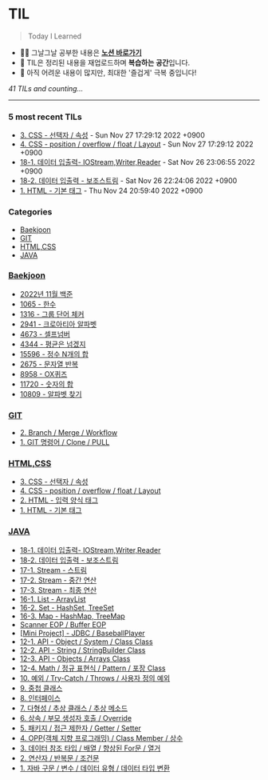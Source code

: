 # TIL
> Today I Learned

- ✍🏻 그날그날 공부한 내용은 [**노션 바로가기**](https://6suk.notion.site/d8178c919339498ca4d8a80ef05734f2?v=d4a48a1db91a401295b8cd0fcf1e45e0)
- 📑 TIL은 정리된 내용을 재업로드하며 **복습하는 공간**입니다.
- 🐣 아직 어려운 내용이 많지만, 최대한 '즐겁게' 극복 중입니다!


_41 TILs and counting..._

---

### 5 most recent TILs

- [3. CSS - 선택자 / 속성](HTML,CSS/96.CSS-선택자속성.md) - Sun Nov 27 17:29:12 2022 +0900
- [4. CSS - position / overflow / float / Layout](HTML,CSS/97.CSS-position-overflow-float-Layout-add.md) - Sun Nov 27 17:29:12 2022 +0900
- [18-1. 데이터 입출력- IOStream,Writer,Reader](JAVA/75.데이터입출력-IOStream_Writer_Reader.md) - Sat Nov 26 23:06:55 2022 +0900
- [18-2. 데이터 입출력 - 보조스트림](JAVA/76.데이터입출력-보조스트림.md) - Sat Nov 26 22:24:06 2022 +0900
- [1. HTML - 기본 태그](HTML,CSS/99.HTML-기본태그.md) - Thu Nov 24 20:59:40 2022 +0900

### Categories

- [Baekjoon](#Baekjoon)
- [GIT](#GIT)
- [HTML,CSS](#HTML,CSS)
- [JAVA](#JAVA)

### [Baekjoon](#Baekjoon)
- [2022년 11월 백준](Baekjoon/202211-All.md)
- [1065 - 한수](Baekjoon/202211-S4-1065.md)
- [1316 - 그룹 단어 체커](Baekjoon/202211-S5-1316.md)
- [2941 - 크로아티아 알파벳](Baekjoon/202211-S5-2941.md)
- [4673 - 셀프넘버](Baekjoon/202211-S5-4673.md)
- [4344 - 평균은 넘겠지](Baekjoon/202211-V1-4344.md)
- [15596 - 정수 N개의 합](Baekjoon/202211-V2-15596.md)
- [2675 - 문자열 반복](Baekjoon/202211-V2-2675.md)
- [8958 - OX퀴즈](Baekjoon/202211-V2-8958.md)
- [11720 - 숫자의 합](Baekjoon/202211-V4-11720.md)
- [10809 - 알파벳 찾기](Baekjoon/202211-V5-10809.md)

### [GIT](#GIT)
- [2. Branch / Merge / Workflow](GIT/98.Branch_Merge_Workflow.md)
- [1. GIT 명령어 / Clone / PULL](GIT/99.명령어_Clone_PULL.md)

### [HTML,CSS](#HTML,CSS)
- [3. CSS - 선택자 / 속성](HTML,CSS/96.CSS-선택자속성.md)
- [4. CSS - position / overflow / float / Layout](HTML,CSS/97.CSS-position-overflow-float-Layout-add.md)
- [2. HTML - 입력 양식 태그](HTML,CSS/98.HTML-입력양식태그.md)
- [1. HTML - 기본 태그](HTML,CSS/99.HTML-기본태그.md)

### [JAVA](#JAVA)
- [18-1. 데이터 입출력- IOStream,Writer,Reader](JAVA/75.데이터입출력-IOStream_Writer_Reader.md)
- [18-2. 데이터 입출력 - 보조스트림](JAVA/76.데이터입출력-보조스트림.md)
- [17-1. Stream - 스트림](JAVA/77.Stream-스트림.md)
- [17-2. Stream - 중간 연산](JAVA/78.Stream-중간연산.md)
- [17-3. Stream - 최종 연산](JAVA/79.Stream-최종연산.md)
- [16-1. List - ArrayList](JAVA/80.List-ArrayList.md)
- [16-2. Set - HashSet, TreeSet](JAVA/81.Set-HashSet-TreeSet.md)
- [16-3. Map - HashMap, TreeMap](JAVA/82.Map-HashMap_TreeMap.md)
- [Scanner EOP / Buffer EOP](JAVA/83.Scanner-EOP_Buffer-EOP.md)
- [[Mini Project] - JDBC / BaseballPlayer](JAVA/84.MiniProgect-BaseballPlayer.md)
- [12-1. API - Object / System / Class Class](JAVA/85.API-Object_System_Class.md)
- [12-2. API - String / StringBuilder Class](JAVA/86.API-String.md)
- [12-3. API - Objects / Arrays Class](JAVA/87.API-Objects,ArraysClass.md)
- [12-4. Math / 정규 표현식 / Pattern / 포장 Class](JAVA/89.API-MATH.md)
- [10. 예외 / Try-Catch / Throws / 사용자 정의 예외](JAVA/90.Throws_Exception.md)
- [9. 중첩 클래스](JAVA/91.중첩클래스.md)
- [8. 인터페이스](JAVA/92.인터페이스.md)
- [7. 다형성 / 추상 클래스 / 추상 메소드](JAVA/93.다형성_타입변환_추상클래스_추상메소드.md)
- [6. 상속 / 부모 생성자 호출 / Override](JAVA/94.상속_Override.md)
- [5. 패키지 / 접근 제한자 / Getter / Setter](JAVA/95.패키지_접근제한자_Getter와Setter.md)
- [4. OPP(객체 지향 프로그래밍) / Class Member / 상수](JAVA/96.OPP_ClassMember.md)
- [3. 데이터 참조 타입 / 배열 / 향상된 For문 / 열거](JAVA/97.데이터참조타입_배열_향상된For문_열거.md)
- [2. 연산자 / 반복문 / 조건문](JAVA/98.연산자_반복문_조건문.md)
- [1. 자바 구문 / 변수 / 데이터 유형 / 데이터 타입 변환](JAVA/99.JAVA기초.md)

[1]: https://simonwillison.net/2020/Apr/20/self-rewriting-readme/
[2]: https://github.com/jbranchaud/til

